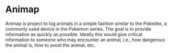 # Animap

Animap is project to log animals in a simple fashion similar to the Pokedex, a commonly used device in the Pokemon series. The goal is to provide information as quickly as possible. Ideally this would give critical information to someone who may encounter an animal, i.e., how dangerous the animal is, how to avoid the animal, etc.
